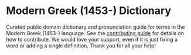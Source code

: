 
# Modern Greek (1453-) Dictionary

Curated public domain dictionary and pronunciation guide for terms in the Modern Greek (1453-) language. See the [contributing guide](https://github.com/drumworkteam/term/blob/make/.github/contributing.md) for details on how to contribute. We would love your support, even if it is just fixing a word or adding a single definition. Thank you for all your help!
